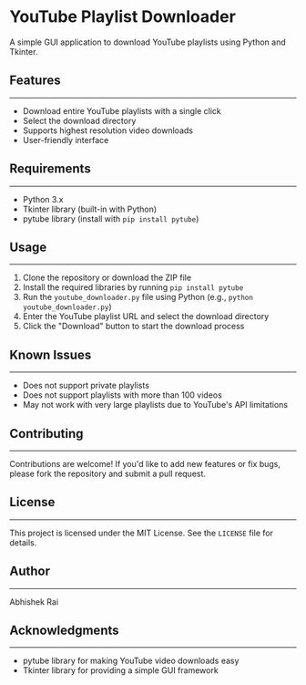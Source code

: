 # YouTube Playlist Downloader

A simple GUI application to download YouTube playlists using Python and Tkinter.

## Features
------------

* Download entire YouTube playlists with a single click
* Select the download directory
* Supports highest resolution video downloads
* User-friendly interface

## Requirements
-------------

* Python 3.x
* Tkinter library (built-in with Python)
* pytube library (install with `pip install pytube`)

## Usage
-----

1. Clone the repository or download the ZIP file
2. Install the required libraries by running `pip install pytube`
3. Run the `youtube_downloader.py` file using Python (e.g., `python youtube_downloader.py`)
4. Enter the YouTube playlist URL and select the download directory
5. Click the "Download" button to start the download process


## Known Issues
-------------

* Does not support private playlists
* Does not support playlists with more than 100 videos
* May not work with very large playlists due to YouTube's API limitations

## Contributing
------------

Contributions are welcome! If you'd like to add new features or fix bugs, please fork the repository and submit a pull request.

## License
-------

This project is licensed under the MIT License. See the `LICENSE` file for details.

## Author
------

Abhishek Rai

## Acknowledgments
---------------

* pytube library for making YouTube video downloads easy
* Tkinter library for providing a simple GUI framework
